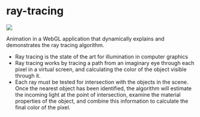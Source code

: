# ray-tracing

![](https://i.imgur.com/s82ELdl.png)

Animation in a WebGL application that dynamically explains and demonstrates the ray tracing algorithm.

- Ray tracing is the state of the art for illumination in computer graphics
- Ray tracing works by tracing a path from an imaginary eye through each pixel in a virtual screen, and calculating the color of the object visible through it.
- Each ray must be tested for intersection with the objects in the scene. Once the nearest object has been identified, the algorithm will estimate the incoming light at the point of intersection, examine the material properties of the object, and combine this information to calculate the final color of the pixel.
